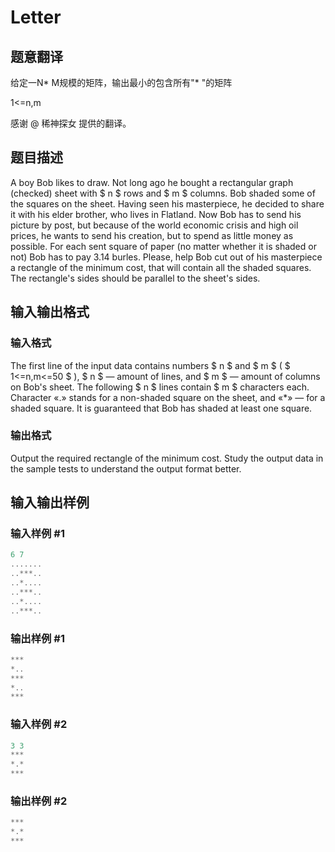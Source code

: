 # Letter

## 题意翻译

给定一N\* M规模的矩阵，输出最小的包含所有"\* "的矩阵

1<=n,m

感谢 @ 稀神探女 提供的翻译。

## 题目描述

A boy Bob likes to draw. Not long ago he bought a rectangular graph (checked) sheet with $ n $ rows and $ m $ columns. Bob shaded some of the squares on the sheet. Having seen his masterpiece, he decided to share it with his elder brother, who lives in Flatland. Now Bob has to send his picture by post, but because of the world economic crisis and high oil prices, he wants to send his creation, but to spend as little money as possible. For each sent square of paper (no matter whether it is shaded or not) Bob has to pay 3.14 burles. Please, help Bob cut out of his masterpiece a rectangle of the minimum cost, that will contain all the shaded squares. The rectangle's sides should be parallel to the sheet's sides.

## 输入输出格式

### 输入格式

The first line of the input data contains numbers $ n $ and $ m $ ( $ 1<=n,m<=50 $ ), $ n $ — amount of lines, and $ m $ — amount of columns on Bob's sheet. The following $ n $ lines contain $ m $ characters each. Character «.» stands for a non-shaded square on the sheet, and «\*» — for a shaded square. It is guaranteed that Bob has shaded at least one square.

### 输出格式

Output the required rectangle of the minimum cost. Study the output data in the sample tests to understand the output format better.

## 输入输出样例

### 输入样例 #1

```cpp
6 7
.......
..***..
..*....
..***..
..*....
..***..

```
### 输出样例 #1

```cpp
***
*..
***
*..
***

```
### 输入样例 #2

```cpp
3 3
***
*.*
***

```
### 输出样例 #2

```cpp
***
*.*
***

```
